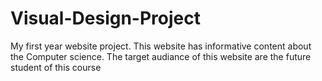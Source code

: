 # Visual-Design-Project
My first year website project. 
This website has informative content about the Computer science. 
The target audiance of this website are the future student of this course
